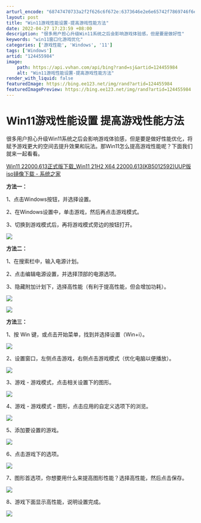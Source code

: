```yaml
---
arturl_encode: "68747470733a2f2f626c6f672e:6373646e2e6e65742f7869746f6e677a68696a69616e65742f:61727469636c652f64657461696c732f313234343535393834"
layout: post
title: "Win11游戏性能设置-提高游戏性能方法"
date: 2022-04-27 17:23:59 +08:00
description: "很多用户担心升级Win11系统之后会影响游戏体验感，但是要是做好性"
keywords: "win11窗口化游戏优化"
categories: ['游戏性能', 'Windows', '11']
tags: ['Windows']
artid: "124455984"
image:
    path: https://api.vvhan.com/api/bing?rand=sj&artid=124455984
    alt: "Win11游戏性能设置-提高游戏性能方法"
render_with_liquid: false
featuredImage: https://bing.ee123.net/img/rand?artid=124455984
featuredImagePreview: https://bing.ee123.net/img/rand?artid=124455984
---
```


# Win11游戏性能设置 提高游戏性能方法

很多用户担心升级Win11系统之后会影响游戏体验感，但是要是做好性能优化，将赋予游戏更大的空间去提升效果和玩法。那Win11怎么提高游戏性能呢？下面我们就来一起看看。
[​​​​​​​​​​​](http://www.xitongzhijia.net/win11/244157.html?1651051241 "​​​​​​​​​​​​​​​​​​")

[Win11 22000.613正式版下载\_Win11 21H2 X64 22000.613(KB5012592)UUP版iso镜像下载 - 系统之家](http://www.xitongzhijia.net/win11/244157.html?1651051241 "Win11 22000.613正式版下载_Win11 21H2 X64 22000.613(KB5012592)UUP版iso镜像下载 - 系统之家")

**方法一：**

1、点击Windows按钮，并选择设置。

2、在Windows设置中，单击游戏，然后再点击游戏模式。

3、切换到游戏模式后，再将游戏模式旁边的按钮打开。

![](https://i-blog.csdnimg.cn/blog_migrate/14bcbb2aeadb03f7f1292d8d16c79ade.png)

**方法二：**

1、在搜索栏中，输入电源计划。

2、点击编辑电源设置，并选择顶部的电源选项。

3、隐藏附加计划下，选择高性能（有利于提高性能，但会增加功耗）。

![](https://i-blog.csdnimg.cn/blog_migrate/3797a26eaadd8d0e66b795ecf214b36f.png)

![](https://i-blog.csdnimg.cn/blog_migrate/8beaa9094d1f43232b28ffda1651b1f7.png)

**方法三：**

1、按 Win 键，或点击开始菜单，找到并选择设置（Win+i）。

![](https://i-blog.csdnimg.cn/blog_migrate/2819920b390f297021fcb7ef43ed4943.png)

2、设置窗口，左侧点击游戏，右侧点击游戏模式（优化电脑以便播放）。

![](https://i-blog.csdnimg.cn/blog_migrate/7fc688008b1541f218338c5c77135b95.png)

3、游戏 - 游戏模式，点击相关设置下的图形。

![](https://i-blog.csdnimg.cn/blog_migrate/0162422e9a203608f50cdf08c1854871.png)

4、游戏 - 游戏模式 - 图形，点击应用的自定义选项下的浏览。

![](https://i-blog.csdnimg.cn/blog_migrate/04838fb54e2de3a2d60bc119c68ebde8.png)

5、添加要设置的游戏。

![](https://i-blog.csdnimg.cn/blog_migrate/c82ce319fc2e6ef6f14aa366b2717785.png)

6、点击游戏下的选项。

![](https://i-blog.csdnimg.cn/blog_migrate/c7a8776f14cfe49375fa2c3033294dae.png)

7、图形首选项，你想要用什么来提高图形性能？选择高性能，然后点击保存。

![](https://i-blog.csdnimg.cn/blog_migrate/63da7a2452b45ffae4dac423877a9edf.png)

8、游戏下面显示高性能，说明设置完成。

![](https://i-blog.csdnimg.cn/blog_migrate/6de8cf396508abe50d49390a1536c06d.png)